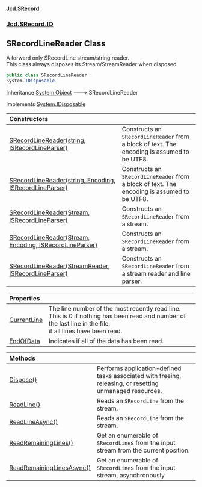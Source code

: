 #### [Jcd.SRecord](index.md 'index')
### [Jcd.SRecord.IO](Jcd.SRecord.IO.md 'Jcd.SRecord.IO')

## SRecordLineReader Class

A forward only SRecordLine stream/string reader.  
This class always disposes its Stream/StreamReader when disposed.

```csharp
public class SRecordLineReader :
System.IDisposable
```

Inheritance [System.Object](https://docs.microsoft.com/en-us/dotnet/api/System.Object 'System.Object') &#129106; SRecordLineReader

Implements [System.IDisposable](https://docs.microsoft.com/en-us/dotnet/api/System.IDisposable 'System.IDisposable')

| Constructors | |
| :--- | :--- |
| [SRecordLineReader(string, ISRecordLineParser)](Jcd.SRecord.IO.SRecordLineReader.SRecordLineReader(string,Jcd.SRecord.Parsers.ISRecordLineParser).md 'Jcd.SRecord.IO.SRecordLineReader.SRecordLineReader(string, Jcd.SRecord.Parsers.ISRecordLineParser)') | Constructs an `SRecordLineReader` from a block of text. The encoding is assumed to be UTF8. |
| [SRecordLineReader(string, Encoding, ISRecordLineParser)](Jcd.SRecord.IO.SRecordLineReader.SRecordLineReader(string,System.Text.Encoding,Jcd.SRecord.Parsers.ISRecordLineParser).md 'Jcd.SRecord.IO.SRecordLineReader.SRecordLineReader(string, System.Text.Encoding, Jcd.SRecord.Parsers.ISRecordLineParser)') | Constructs an `SRecordLineReader` from a block of text. The encoding is assumed to be UTF8. |
| [SRecordLineReader(Stream, ISRecordLineParser)](Jcd.SRecord.IO.SRecordLineReader.SRecordLineReader(System.IO.Stream,Jcd.SRecord.Parsers.ISRecordLineParser).md 'Jcd.SRecord.IO.SRecordLineReader.SRecordLineReader(System.IO.Stream, Jcd.SRecord.Parsers.ISRecordLineParser)') | Constructs an `SRecordLineReader` from a stream. |
| [SRecordLineReader(Stream, Encoding, ISRecordLineParser)](Jcd.SRecord.IO.SRecordLineReader.SRecordLineReader(System.IO.Stream,System.Text.Encoding,Jcd.SRecord.Parsers.ISRecordLineParser).md 'Jcd.SRecord.IO.SRecordLineReader.SRecordLineReader(System.IO.Stream, System.Text.Encoding, Jcd.SRecord.Parsers.ISRecordLineParser)') | Constructs an `SRecordLineReader` from a stream. |
| [SRecordLineReader(StreamReader, ISRecordLineParser)](Jcd.SRecord.IO.SRecordLineReader.SRecordLineReader(System.IO.StreamReader,Jcd.SRecord.Parsers.ISRecordLineParser).md 'Jcd.SRecord.IO.SRecordLineReader.SRecordLineReader(System.IO.StreamReader, Jcd.SRecord.Parsers.ISRecordLineParser)') | Constructs an `SRecordLineReader` from a stream reader and line parser. |

| Properties | |
| :--- | :--- |
| [CurrentLine](Jcd.SRecord.IO.SRecordLineReader.CurrentLine.md 'Jcd.SRecord.IO.SRecordLineReader.CurrentLine') | The line number of the most recently read line.<br/>This is 0 if nothing has been read and number of the last line in the file,<br/>if all lines have been read. |
| [EndOfData](Jcd.SRecord.IO.SRecordLineReader.EndOfData.md 'Jcd.SRecord.IO.SRecordLineReader.EndOfData') | Indicates if all of the data has been read. |

| Methods | |
| :--- | :--- |
| [Dispose()](Jcd.SRecord.IO.SRecordLineReader.Dispose().md 'Jcd.SRecord.IO.SRecordLineReader.Dispose()') | Performs application-defined tasks associated with freeing, releasing, or resetting unmanaged resources. |
| [ReadLine()](Jcd.SRecord.IO.SRecordLineReader.ReadLine().md 'Jcd.SRecord.IO.SRecordLineReader.ReadLine()') | Reads an `SRecordLine` from the stream. |
| [ReadLineAsync()](Jcd.SRecord.IO.SRecordLineReader.ReadLineAsync().md 'Jcd.SRecord.IO.SRecordLineReader.ReadLineAsync()') | Reads an `SRecordLine` from the stream. |
| [ReadRemainingLines()](Jcd.SRecord.IO.SRecordLineReader.ReadRemainingLines().md 'Jcd.SRecord.IO.SRecordLineReader.ReadRemainingLines()') | Get an enumerable of `SRecordLine`s from the input stream from the current position. |
| [ReadRemainingLinesAsync()](Jcd.SRecord.IO.SRecordLineReader.ReadRemainingLinesAsync().md 'Jcd.SRecord.IO.SRecordLineReader.ReadRemainingLinesAsync()') | Get an enumerable of `SRecordLine`s from the input stream, asynchronously |
